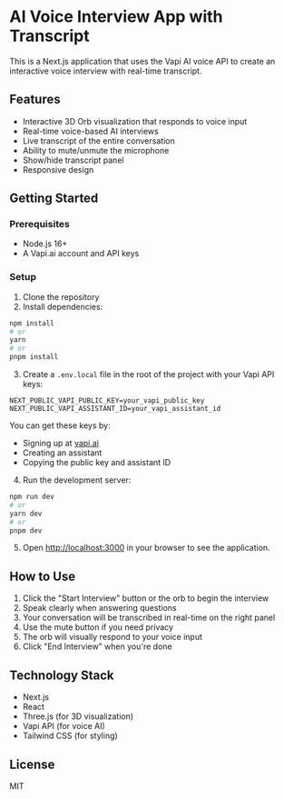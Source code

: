 # AI Voice Interview App with Transcript

This is a Next.js application that uses the Vapi AI voice API to create an interactive voice interview with real-time transcript.

## Features

- Interactive 3D Orb visualization that responds to voice input
- Real-time voice-based AI interviews
- Live transcript of the entire conversation
- Ability to mute/unmute the microphone
- Show/hide transcript panel
- Responsive design

## Getting Started

### Prerequisites

- Node.js 16+ 
- A Vapi.ai account and API keys

### Setup

1. Clone the repository
2. Install dependencies:

```bash
npm install
# or
yarn
# or
pnpm install
```

3. Create a `.env.local` file in the root of the project with your Vapi API keys:

```
NEXT_PUBLIC_VAPI_PUBLIC_KEY=your_vapi_public_key
NEXT_PUBLIC_VAPI_ASSISTANT_ID=your_vapi_assistant_id
```

You can get these keys by:
- Signing up at [vapi.ai](https://vapi.ai)
- Creating an assistant
- Copying the public key and assistant ID

4. Run the development server:

```bash
npm run dev
# or
yarn dev
# or
pnpm dev
```

5. Open [http://localhost:3000](http://localhost:3000) in your browser to see the application.

## How to Use

1. Click the "Start Interview" button or the orb to begin the interview
2. Speak clearly when answering questions
3. Your conversation will be transcribed in real-time on the right panel
4. Use the mute button if you need privacy
5. The orb will visually respond to your voice input
6. Click "End Interview" when you're done

## Technology Stack

- Next.js
- React
- Three.js (for 3D visualization)
- Vapi API (for voice AI)
- Tailwind CSS (for styling)

## License

MIT
